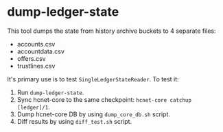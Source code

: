 # dump-ledger-state

This tool dumps the state from history archive buckets to 4 separate files:
* accounts.csv
* accountdata.csv
* offers.csv
* trustlines.csv

It's primary use is to test `SingleLedgerStateReader`. To test it:
1. Run `dump-ledger-state`.
2. Sync hcnet-core to the same checkpoint: `hcnet-core catchup [ledger]/1`.
3. Dump hcnet-core DB by using `dump_core_db.sh` script.
4. Diff results by using `diff_test.sh` script.

